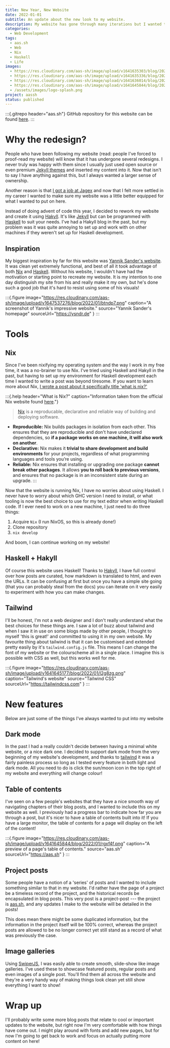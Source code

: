 ```yaml
---
title: New Year, New Website
date: 2022-01-01
subtitle: An update about the new look to my website.
description: My website has gone through many iterations but I wanted to truly make it my own and have control of every aspect. My website is just as much for me as it is for the rest of the world and I enjoy tinkering with it now and again.
categories: 
  - Web Development
tags: 
  - aas.sh
  - Web
  - Nix
  - Haskell
  - Life
images: 
  - https://res.cloudinary.com/aas-sh/image/upload/v1641635303/blog/2022/01/gza7tz.png
  - https://res.cloudinary.com/aas-sh/image/upload/v1641635336/blog/2022/01/yl008c.png
  - https://res.cloudinary.com/aas-sh/image/upload/v1641636014/blog/2022/01/cpngcp.png
  - https://res.cloudinary.com/aas-sh/image/upload/v1641645844/blog/2022/01/rgxf4f.png
  - /assets/images/logo-splash.png
project: aassh
status: published
---
```


:::{.gitrepo header="aas.sh"}
GitHub repository for this website can be found [here](https://github.com/Ashe/ashe.github.io).
:::

# Why the redesign?

People who have been following my website (read: people I've forced to proof-read my website) will know that it has undergone several redesigns. I never truly was happy with them since I usually just used open source or even premium [Jekyll themes](http://jekyllthemes.org/) and inserted my content into it. Now that isn't to say I have anything against this, but I always wanted a larger sense of ownership.

Another reason is that [I got a job at Jagex](/tag/Jagex) and now that I felt more settled in my career I wanted to make sure my website was a little better equipped for what I wanted to put on here.

Instead of doing advent of code this year, I decided to rework my website and create it using [Hakyll](https://jaspervdj.be/hakyll/). It's like [Jekyll](https://jekyllrb.com/) but can be programmed with [Haskell](https://www.haskell.org/) to suit your needs. I've had a Hakyll blog in the past, but my problem was it was quite annoying to set up and work with on other machines if they weren't set up for Haskell development.

## Inspiration

My biggest inspiration by far for this website was [Yannik Sander's website](https://ysndr.de). It was clean yet extremely functional, and best of all it took advantage of both [Nix](https://nixos.org/) and [Haskell](https://haskell.org). Without his website, I wouldn't have had the motivation or starting point to recreate my website. It is my intention to one day distinguish my site from his and really make it my own, but he's done such a good job that it's hard to resist using some of his visuals!

:::{.figure
  image="https://res.cloudinary.com/aas-sh/image/upload/v1647537276/blog/2022/01/btndp7.png"
  caption="A screenshot of Yannik's impressive website."
  source="Yannik Sander's homepage"
  sourceUrl="https://ysndr.de"
}
:::

# Tools

## Nix

Since I've been nixifying my operating system and the way I work in my free time, it was a no-brainer to use Nix. I've tried using Haskell and Hakyll in the past, but having to set up my environment for Haskell development each time I wanted to write a post was beyond tiresome. If you want to learn more about Nix, [I wrote a post about it specifically title 'what is nix?'](/blog/what-is-nix)

:::{.help header="What is Nix?" caption="Information taken from the official Nix website found [here](https://nixos.org/)."}
> [Nix](https://nixos.org/) is a reproducable, declarative and reliable way of building and deploying software.

* **Reproducible:** Nix builds packages in isolation from each other. This ensures that they are reproducible and don't have undeclared dependencies, so **if a package works on one machine, it will also work on another**.
* **Declarative:** Nix makes it **trivial to share development and build environments** for your projects, regardless of what programming languages and tools you’re using.
* **Reliable:** Nix ensures that installing or upgrading one package **cannot break other packages**. It allows **you to roll back to previous versions**, and ensures that no package is in an inconsistent state during an upgrade.
:::

Now that the website is running Nix, I have no worries about using Haskell. I never have to worry about which GHC version I need to install, or what tooling is now the best choice to use for my text editor when writing Haskell code. If I ever need to work on a new machine, I just need to do three things:

1. Acquire `Nix` (I run NixOS, so this is already done!)
2. Clone repository
3. `nix develop`

And boom, I can continue working on my website!

## Haskell + Hakyll

Of course this website uses Haskell! Thanks to [Hakyll](https://jaspervdj.be/hakyll/), I have full control over how posts are curated, how markdown is translated to html, and even the URLs. It can be confusing at first but once you have a simple site going (that you can probably steal from the docs) you can iterate on it very easily to experiment with how you can make changes.

## Tailwind

I'll be honest, I'm not a web designer and I don't really understand what the best choices for these things are. I saw a lot of buzz about tailwind and when I saw it in use on some blogs made by other people, I thought to myself 'this is great!' and committed to using it in my own website. My favourite thing about tailwind is that it can be customised and extended pretty easily by it's `tailwind.config.js` file. This means I can change the font of my website or the colourscheme all in a single place. I imagine this is possible with CSS as well, but this works well for me.

:::{.figure
  image="https://res.cloudinary.com/aas-sh/image/upload/v1641645177/blog/2022/01/l2g8zg.png"
  caption="Tailwind's website"
  source="Tailwind CSS"
  sourceUrl="https://tailwindcss.com"
}
:::

# New features

Below are just some of the things I've always wanted to put into my website

## Dark mode

In the past I had a really couldn't decide between having a minimal white website, or a nice dark one. I decided to support dark mode from the very beginning of my website's development, and thanks to [tailwind](https://tailwindcss.com/) it was a fairly painless process so long as I tested every feature in both light and dark mode. All you need to do is click the sun/moon icon in the top right of my website and everything will change colour!


## Table of contents

I've seen on a few people's websites that they have a nice smooth way of navigating chapters of their blog posts, and I wanted to include this on my website as well. I previously had a progress bar to indicate how far you are through a post, but it's nicer to have a table of contents built into it! If you have a large monitor, the table of contents for a page will display on the left of the content!

:::{.figure
  image="https://res.cloudinary.com/aas-sh/image/upload/v1641645844/blog/2022/01/rgxf4f.png"
  caption="A preview of a page's table of contents."
  source="aas.sh"
  sourceUrl="https://aas.sh"
}
:::

## Project posts

Some people have a notion of a 'series' of posts and I wanted to include something similar to that in my website. I'd rather have the page of a project be a timeless record of the project, and the historical records be encapsulated in blog posts. This very post is a project-post --- the project is [aas.sh](/project/aas-sh), and any updates I make to the website will be detailed in the posts! 

This does mean there might be some duplicated information, but the information in the project itself will be 100% correct, whereas the project posts are allowed to be no longer correct yet still stand as a record of what was previously the case.

## Image galleries

Using [SwiperJS](https://swiperjs.com/), I was easily able to create smooth, slide-show like image galleries. I've used these to showcase featured posts, regular posts and even images of a single post. You'll find them all across the website and they're a very handy way of making things look clean yet still show everything I want to show!

# Wrap up

I'll probably write some more blog posts that relate to cool or important updates to the website, but right now I'm very comfortable with how things have come out. I might play around with fonts and add new pages, but for now I'm going to get back to work and focus on actually putting more content on here!
